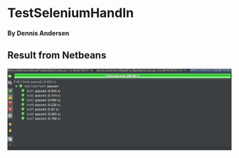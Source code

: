 # TestSeleniumHandIn
#### By Dennis Andersen

## Result from Netbeans
![result](https://github.com/tjaydk/TestSeleniumHandIn/blob/master/result.JPG)
